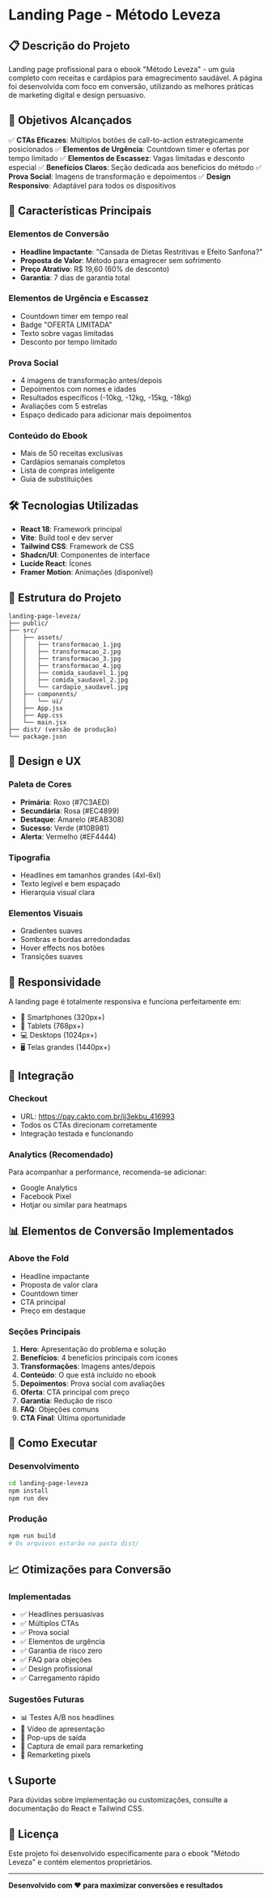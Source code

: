 # Landing Page - Método Leveza

## 📋 Descrição do Projeto

Landing page profissional para o ebook "Método Leveza" - um guia completo com receitas e cardápios para emagrecimento saudável. A página foi desenvolvida com foco em conversão, utilizando as melhores práticas de marketing digital e design persuasivo.

## 🎯 Objetivos Alcançados

✅ **CTAs Eficazes**: Múltiplos botões de call-to-action estrategicamente posicionados
✅ **Elementos de Urgência**: Countdown timer e ofertas por tempo limitado
✅ **Elementos de Escassez**: Vagas limitadas e desconto especial
✅ **Benefícios Claros**: Seção dedicada aos benefícios do método
✅ **Prova Social**: Imagens de transformação e depoimentos
✅ **Design Responsivo**: Adaptável para todos os dispositivos

## 🚀 Características Principais

### Elementos de Conversão
- **Headline Impactante**: "Cansada de Dietas Restritivas e Efeito Sanfona?"
- **Proposta de Valor**: Método para emagrecer sem sofrimento
- **Preço Atrativo**: R$ 19,60 (60% de desconto)
- **Garantia**: 7 dias de garantia total

### Elementos de Urgência e Escassez
- Countdown timer em tempo real
- Badge "OFERTA LIMITADA"
- Texto sobre vagas limitadas
- Desconto por tempo limitado

### Prova Social
- 4 imagens de transformação antes/depois
- Depoimentos com nomes e idades
- Resultados específicos (-10kg, -12kg, -15kg, -18kg)
- Avaliações com 5 estrelas
- Espaço dedicado para adicionar mais depoimentos

### Conteúdo do Ebook
- Mais de 50 receitas exclusivas
- Cardápios semanais completos
- Lista de compras inteligente
- Guia de substituições

## 🛠️ Tecnologias Utilizadas

- **React 18**: Framework principal
- **Vite**: Build tool e dev server
- **Tailwind CSS**: Framework de CSS
- **Shadcn/UI**: Componentes de interface
- **Lucide React**: Ícones
- **Framer Motion**: Animações (disponível)

## 📁 Estrutura do Projeto

```
landing-page-leveza/
├── public/
├── src/
│   ├── assets/
│   │   ├── transformacao_1.jpg
│   │   ├── transformacao_2.jpg
│   │   ├── transformacao_3.jpg
│   │   ├── transformacao_4.jpg
│   │   ├── comida_saudavel_1.jpg
│   │   ├── comida_saudavel_2.jpg
│   │   └── cardapio_saudavel.jpg
│   ├── components/
│   │   └── ui/
│   ├── App.jsx
│   ├── App.css
│   └── main.jsx
├── dist/ (versão de produção)
└── package.json
```

## 🎨 Design e UX

### Paleta de Cores
- **Primária**: Roxo (#7C3AED)
- **Secundária**: Rosa (#EC4899)
- **Destaque**: Amarelo (#EAB308)
- **Sucesso**: Verde (#10B981)
- **Alerta**: Vermelho (#EF4444)

### Tipografia
- Headlines em tamanhos grandes (4xl-6xl)
- Texto legível e bem espaçado
- Hierarquia visual clara

### Elementos Visuais
- Gradientes suaves
- Sombras e bordas arredondadas
- Hover effects nos botões
- Transições suaves

## 📱 Responsividade

A landing page é totalmente responsiva e funciona perfeitamente em:
- 📱 Smartphones (320px+)
- 📱 Tablets (768px+)
- 💻 Desktops (1024px+)
- 🖥️ Telas grandes (1440px+)

## 🔗 Integração

### Checkout
- URL: https://pay.cakto.com.br/ij3ekbu_416993
- Todos os CTAs direcionam corretamente
- Integração testada e funcionando

### Analytics (Recomendado)
Para acompanhar a performance, recomenda-se adicionar:
- Google Analytics
- Facebook Pixel
- Hotjar ou similar para heatmaps

## 📊 Elementos de Conversão Implementados

### Above the Fold
- Headline impactante
- Proposta de valor clara
- Countdown timer
- CTA principal
- Preço em destaque

### Seções Principais
1. **Hero**: Apresentação do problema e solução
2. **Benefícios**: 4 benefícios principais com ícones
3. **Transformações**: Imagens antes/depois
4. **Conteúdo**: O que está incluído no ebook
5. **Depoimentos**: Prova social com avaliações
6. **Oferta**: CTA principal com preço
7. **Garantia**: Redução de risco
8. **FAQ**: Objeções comuns
9. **CTA Final**: Última oportunidade

## 🚀 Como Executar

### Desenvolvimento
```bash
cd landing-page-leveza
npm install
npm run dev
```

### Produção
```bash
npm run build
# Os arquivos estarão na pasta dist/
```

## 📈 Otimizações para Conversão

### Implementadas
- ✅ Headlines persuasivas
- ✅ Múltiplos CTAs
- ✅ Prova social
- ✅ Elementos de urgência
- ✅ Garantia de risco zero
- ✅ FAQ para objeções
- ✅ Design profissional
- ✅ Carregamento rápido

### Sugestões Futuras
- 📊 Testes A/B nos headlines
- 🎥 Vídeo de apresentação
- 📱 Pop-ups de saída
- 📧 Captura de email para remarketing
- 🔄 Remarketing pixels

## 📞 Suporte

Para dúvidas sobre implementação ou customizações, consulte a documentação do React e Tailwind CSS.

## 📄 Licença

Este projeto foi desenvolvido especificamente para o ebook "Método Leveza" e contém elementos proprietários.

---

**Desenvolvido com ❤️ para maximizar conversões e resultados**
